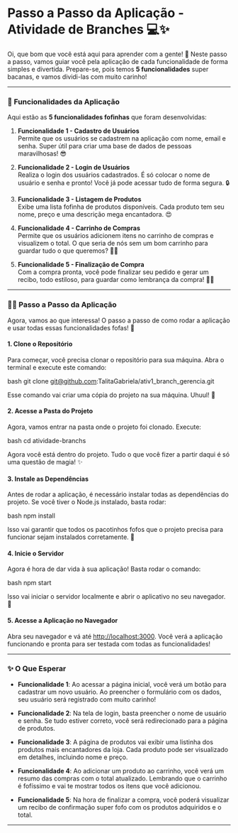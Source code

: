# Passo a Passo da Aplicação - Atividade de Branches 💻✨

Oi, que bom que você está aqui para aprender com a gente! 🥰 Neste passo a passo, vamos guiar você pela aplicação de cada funcionalidade de forma simples e divertida. Prepare-se, pois temos **5 funcionalidades** super bacanas, e vamos dividi-las com muito carinho!

---

### 🦄 Funcionalidades da Aplicação

Aqui estão as **5 funcionalidades fofinhas** que foram desenvolvidas:

1. **Funcionalidade 1 - Cadastro de Usuários**  
   Permite que os usuários se cadastrem na aplicação com nome, email e senha. Super útil para criar uma base de dados de pessoas maravilhosas! 😎

2. **Funcionalidade 2 - Login de Usuários**  
   Realiza o login dos usuários cadastrados. É só colocar o nome de usuário e senha e pronto! Você já pode acessar tudo de forma segura. 🔒

3. **Funcionalidade 3 - Listagem de Produtos**  
   Exibe uma lista fofinha de produtos disponíveis. Cada produto tem seu nome, preço e uma descrição mega encantadora. 😍

4. **Funcionalidade 4 - Carrinho de Compras**  
   Permite que os usuários adicionem itens no carrinho de compras e visualizem o total. O que seria de nós sem um bom carrinho para guardar tudo o que queremos? 🛒💖

5. **Funcionalidade 5 - Finalização de Compra**  
   Com a compra pronta, você pode finalizar seu pedido e gerar um recibo, todo estiloso, para guardar como lembrança da compra! 🎉🎁

---

### 🧑‍💻 Passo a Passo da Aplicação

Agora, vamos ao que interessa! O passo a passo de como rodar a aplicação e usar todas essas funcionalidades fofas! 🌟

#### 1. **Clone o Repositório**  
Para começar, você precisa clonar o repositório para sua máquina. Abra o terminal e execute este comando:

bash
git clone git@github.com:TalitaGabriela/ativ1_branch_gerencia.git


Esse comando vai criar uma cópia do projeto na sua máquina. Uhuul! 🎉

#### 2. **Acesse a Pasta do Projeto**  
Agora, vamos entrar na pasta onde o projeto foi clonado. Execute:

bash
cd atividade-branchs


Agora você está dentro do projeto. Tudo o que você fizer a partir daqui é só uma questão de magia! ✨

#### 3. **Instale as Dependências**  
Antes de rodar a aplicação, é necessário instalar todas as dependências do projeto. Se você tiver o Node.js instalado, basta rodar:

bash
npm install


Isso vai garantir que todos os pacotinhos fofos que o projeto precisa para funcionar sejam instalados corretamente. 💫

#### 4. **Inicie o Servidor**  
Agora é hora de dar vida à sua aplicação! Basta rodar o comando:

bash
npm start


Isso vai iniciar o servidor localmente e abrir o aplicativo no seu navegador. 🎉

#### 5. **Acesse a Aplicação no Navegador**  
Abra seu navegador e vá até [http://localhost:3000](http://localhost:3000). Você verá a aplicação funcionando e pronta para ser testada com todas as funcionalidades!

---

### ✨ O Que Esperar

- **Funcionalidade 1**: Ao acessar a página inicial, você verá um botão para cadastrar um novo usuário. Ao preencher o formulário com os dados, seu usuário será registrado com muito carinho!
  
- **Funcionalidade 2**: Na tela de login, basta preencher o nome de usuário e senha. Se tudo estiver correto, você será redirecionado para a página de produtos.
  
- **Funcionalidade 3**: A página de produtos vai exibir uma listinha dos produtos mais encantadores da loja. Cada produto pode ser visualizado em detalhes, incluindo nome e preço.
  
- **Funcionalidade 4**: Ao adicionar um produto ao carrinho, você verá um resumo das compras com o total atualizado. Lembrando que o carrinho é fofíssimo e vai te mostrar todos os itens que você adicionou.
  
- **Funcionalidade 5**: Na hora de finalizar a compra, você poderá visualizar um recibo de confirmação super fofo com os produtos adquiridos e o total.

---
